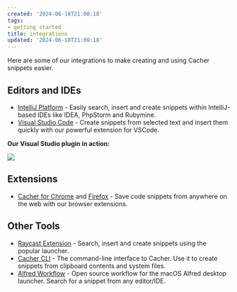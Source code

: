 ```yaml
---
created: '2024-06-18T21:00:18'
tags:
- getting started
title: integrations
updated: '2024-06-18T21:00:18'
---
```


Here are some of our integrations to make creating and using Cacher snippets easier.

## Editors and IDEs

- [IntelliJ Platform](https://www.cacher.io/docs/integrations/editor-plugins/intellij-platform) -  Easily search, insert and create snippets within IntelliJ-based IDEs like IDEA, PhpStorm and Rubymine.
- [Visual Studio Code](https://marketplace.visualstudio.com/items?itemName=Cacher.cacher-vscode) -  Create snippets from selected text and insert them quickly with our powerful extension for VSCode.

**Our Visual Studio plugin in action:**

![](https://cdn.cacher.io/intro-snippets/vscode-demo.gif)

## Extensions
- [Cacher for Chrome](https://chrome.google.com/webstore/detail/aiiaandmkmekfhembfoghdnfiiiedhhk) and [Firefox](https://addons.mozilla.org/en-US/firefox/addon/cacher) - Save code snippets from anywhere on the web with our browser extensions.

## Other Tools
- [Raycast Extension](https://www.raycast.com/cacherapp/cacher) - Search, insert and create snippets using the popular launcher.
- [Cacher CLI](https://github.com/cacherapp/cacher-cli) - The command-line interface to Cacher. Use it to create snippets from clipboard contents and system files.
- [Alfred Workflow](https://github.com/CacherApp/alfred-cacher) - Open source workflow for the macOS Alfred desktop launcher. Search for a snippet from any editor/IDE.